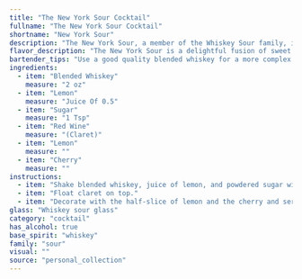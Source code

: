 ```yaml
---
title: "The New York Sour Cocktail"
fullname: "The New York Sour Cocktail"
shortname: "New York Sour"
description: "The New York Sour, a member of the Whiskey Sour family, is a twist on the classic.  Originating in the late 19th century, it's believed to have been invented in New York City, adding a touch of red wine for a complex, bittersweet finish. "
flavor_description: "The New York Sour is a delightful fusion of sweet and tart. The blended whiskey provides a smooth base, while the lemon juice adds a bright acidity. The simple syrup balances the tartness with a touch of sweetness.  The red wine float adds a layer of complexity, offering notes of dark fruit and a subtle dryness that lingers on the palate. The cherry garnish provides a final touch of sweetness and a burst of vibrant flavor. "
bartender_tips: "Use a good quality blended whiskey for a more complex flavor. Freshly squeezed lemon juice is key.  Dissolve the sugar in the lemon juice to avoid gritty syrup.  Pour the red wine slowly over the back of a spoon to create a distinct layer. Garnish with a cherry or lemon twist. Don't over-shake, as it can make the drink too cloudy."
ingredients:
  - item: "Blended Whiskey"
    measure: "2 oz"
  - item: "Lemon"
    measure: "Juice Of 0.5"
  - item: "Sugar"
    measure: "1 Tsp"
  - item: "Red Wine"
    measure: "(Claret)"
  - item: "Lemon"
    measure: ""
  - item: "Cherry"
    measure: ""
instructions:
  - item: "Shake blended whiskey, juice of lemon, and powdered sugar with ice and strain into a whiskey sour glass."
  - item: "Float claret on top."
  - item: "Decorate with the half-slice of lemon and the cherry and serve."
glass: "Whiskey sour glass"
category: "cocktail"
has_alcohol: true
base_spirit: "whiskey"
family: "sour"
visual: ""
source: "personal_collection"
---
```


